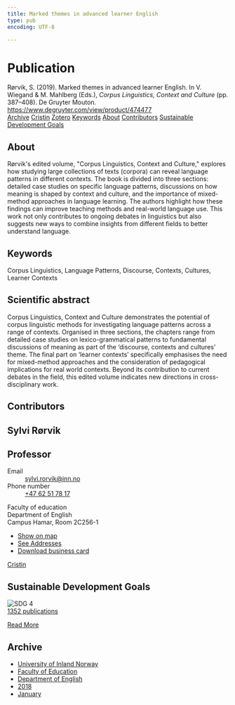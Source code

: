 ```yaml
---
title: Marked themes in advanced learner English
type: pub
encoding: UTF-8

---
```

<h1>Publication</h1>
<article id="csl-bib-container-WQWK8ZDE" class="csl-bib-container">
  <div class="csl-bib-body"> <div class="csl-entry">Rørvik, S. (2019). Marked themes in advanced learner English. In V. Wiegand &#38; M. Mahlberg (Eds.), <i>Corpus Linguistics, Context and Culture</i> (pp. 387–408). De Gruyter Mouton. <a href="https://www.degruyter.com/view/product/474477">https://www.degruyter.com/view/product/474477</a></div> </div>
  <div class="csl-bib-buttons">
    <a href="#taxonomy-article-WQWK8ZDE" alt="archive" class="csl-bib-button">Archive</a>
    <a href="https://app.cristin.no/results/show.jsf?id=1535877" alt="Cristin" class="csl-bib-button">Cristin</a>
    <a href="http://zotero.org/groups/5881554/items/WQWK8ZDE" alt="Zotero" class="csl-bib-button">Zotero</a>
    <a href="#keywords-article-WQWK8ZDE" alt="keywords" class="csl-bib-button">Keywords</a>
    <a href="#about-article-WQWK8ZDE" alt="about_pub" class="csl-bib-button">About</a>
    <a href="#contributors-article-WQWK8ZDE" alt="contributors" class="csl-bib-button">Contributors</a>
    <a href="#sdg-article-WQWK8ZDE" alt="sdg" class="csl-bib-button">Sustainable Development Goals</a>
  </div>
  <div id="csl-bib-meta-container-WQWK8ZDE"></div>
</article>
<div id="csl-bib-meta-WQWK8ZDE" class="csl-bib-meta">
  <article id="about-article-WQWK8ZDE" class="about_pub-article">
    <h1>About</h1>
    Rørvik's edited volume, "Corpus Linguistics, Context and Culture," explores how studying large collections of texts (corpora) can reveal language patterns in different contexts. The book is divided into three sections: detailed case studies on specific language patterns, discussions on how meaning is shaped by context and culture, and the importance of mixed-method approaches in language learning. The authors highlight how these findings can improve teaching methods and real-world language use. This work not only contributes to ongoing debates in linguistics but also suggests new ways to combine insights from different fields to better understand language.
  </article>
  <article id="keywords-article-WQWK8ZDE" class="keywords-article">
    <h1>Keywords</h1>
    Corpus Linguistics, Language Patterns, Discourse, Contexts, Cultures, Learner Contexts
  </article>
  <article id="abstract-article-WQWK8ZDE" class="abstract-article">
    <h1>Scientific abstract</h1>
    Corpus Linguistics, Context and Culture demonstrates the potential of corpus linguistic methods for investigating language patterns across a range of contexts. Organised in three sections, the chapters range from detailed case studies on lexico-grammatical patterns to fundamental discussions of meaning as part of the ‘discourse, contexts and cultures’ theme. The final part on ‘learner contexts’ specifically emphasises the need for mixed-method approaches and the consideration of pedagogical implications for real world contexts. Beyond its contribution to current debates in the field, this edited volume indicates new directions in cross-disciplinary work.
  </article>
  <article id="contributors-article-WQWK8ZDE" class="contributors-article">
    <h1>Contributors</h1>
    <div class="personas"> <div class="vrtx-hinn-person-card"> <div class="photo"> <i class="lar la-user-circle missing-person"></i> </div> <div class="info"> <hgroup><h1>Sylvi Rørvik</h1> <h2>Professor</h2> </hgroup><dl> <dt>Email</dt> <dd> <a href="mailto:sylvi.rorvik@inn.no">sylvi.rorvik@inn.no</a> </dd> <dt>Phone number</dt> <dd><a href="tel:+4762517817"> +47 62 51 78 17 </a></dd> </dl> <p> Faculty of education<br> Department of English<br> Campus Hamar, Room 2C256-1 </p> <ul class="vrtx-hinn-links"> <li><a href="https://www.google.com/maps?q=60.79625,11.07386">Show on map</a></li> <li><a href="https://www.inn.no/english/find-an-employee/sylvi-rorvik.html#vrtx-hinn-addresses">See Addresses</a></li> <li><a href="https://www.inn.no/english/find-an-employee/sylvi-rorvik.html?vrtx=vcf">Download business card</a></li> </ul> </div> </div> <a href="https://app.cristin.no/persons/show.jsf?id=15685" alt="Cristin URL" class="personas-cristin">Cristin</a> </div>
  </article>
  <article id="sdg-article-WQWK8ZDE" class="sdg-article">
    <h1>Sustainable Development Goals</h1>
    <div class="sdg-container"><div id="sdg4" class="sdg">
        <img src="{{< params subfolder >}}images/sdg/sdg04_en.png" class="image" alt="SDG 4">
        <div class="sdg-overlay">
          <a href="{{< params subfolder >}}en/archive/?sdg=4#archive" class="sdg-publication-count"><span>1352</span> publications</a>
          <p><a href="https://sdgs.un.org/goals/goal4" class="sdg-read-more">Read More</a></p>
        </div>
      </div></div>
  </article>
  <article id="taxonomy-article-WQWK8ZDE" class="taxonomy-article">
    <h1>Archive</h1>
    <ul>
      <li><a href="{{< params subfolder >}}en/archive/?key=3DCRN523">University of Inland Norway</a></li>
      <li><a href="{{< params subfolder >}}en/archive/?key=WYNZA47F">Faculty of Education</a></li>
      <li><a href="{{< params subfolder >}}en/archive/?key=THSB4HN9">Department of English</a></li>
      <li><a href="{{< params subfolder >}}en/archive/?key=97F4IQ2F">2018</a></li>
      <li><a href="{{< params subfolder >}}en/archive/?key=CNJHF4WC">January</a></li>
    </ul>
  </article>
</div>
